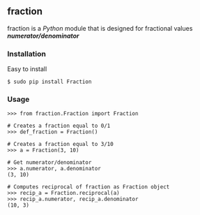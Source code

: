 ## fraction
fraction is a _Python_ module that is designed for fractional values **_numerator/denominator_**

### Installation
Easy to install
```
$ sudo pip install Fraction
```
### Usage
```
>>> from fraction.Fraction import Fraction

# Creates a fraction equal to 0/1
>>> def_fraction = Fraction()

# Creates a fraction equal to 3/10
>>> a = Fraction(3, 10)

# Get numerator/denominator
>>> a.numerator, a.denominator
(3, 10)

# Computes reciprocal of fraction as Fraction object
>>> recip_a = Fraction.reciprocal(a)
>>> recip_a.numerator, recip_a.denominator
(10, 3)

